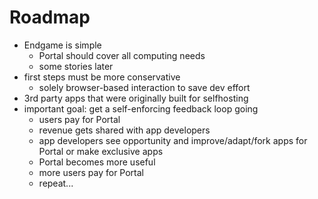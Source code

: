 # Roadmap

* Endgame is simple
  * Portal should cover all computing needs
  * some stories later
* first steps must be more conservative
  * solely browser-based interaction to save dev effort
* 3rd party apps that were originally built for selfhosting
* important goal: get a self-enforcing feedback loop going
  * users pay for Portal
  * revenue gets shared with app developers
  * app developers see opportunity and improve/adapt/fork apps for Portal or make exclusive apps
  * Portal becomes more useful
  * more users pay for Portal
  * repeat...
